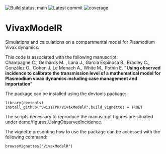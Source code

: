 ![Build status: main](https://img.shields.io/github/workflow/status/SwissTPH/VivaxModelR/R-CMD-check/main?style=flat-square)
![Latest commit](https://img.shields.io/github/last-commit/SwissTPH/VivaxModelR/main?style=flat-square)
![coverage](https://img.shields.io/endpoint?url=https://gist.githubusercontent.com/clchampag/f66fda014589a897f852edc85f4059fc/raw/vivax.json)

# VivaxModelR

Simulations and calculations on a compartmental model for Plasmodium Vivax dynamics.

This code is associated with the following manuscript:  
Champagne C., Gerhards M. , Lana J., García Espinosa B., Bradley C., González O., Cohen J.,Le Menach A., White M., Pothin E.  **"Using observed incidence to calibrate the transmission level of a mathematical model for Plasmodium vivax dynamics including case management and importation"** 

The package can be installed using the devtools package:  

```{r}
library(devtools)  
install_github("SwissTPH/VivaxModelR",build_vignettes = TRUE)
```

The scripts necessary to reproduce the manuscript figures are situated under demo/figures_UsingObservedIncidence.  

The vignette presenting how to use the package can be accessed with the following command:
```{r}
browseVignettes("VivaxModelR")
```
